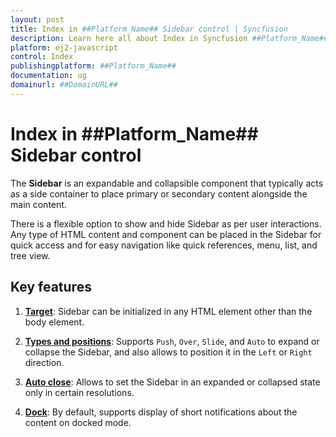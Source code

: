 ```yaml
---
layout: post
title: Index in ##Platform_Name## Sidebar control | Syncfusion
description: Learn here all about Index in Syncfusion ##Platform_Name## Sidebar control of Syncfusion Essential JS 2 and more.
platform: ej2-javascript
control: Index 
publishingplatform: ##Platform_Name##
documentation: ug
domainurl: ##DomainURL##
---
```


# Index in ##Platform_Name## Sidebar control

The **Sidebar** is an expandable and collapsible component that typically acts as a side container to place primary or secondary content alongside the main content.

There is a flexible option to show and hide Sidebar as per user interactions. Any type of HTML content and component can be  placed in the Sidebar for quick access and for easy navigation like quick references, menu, list, and tree view.

## Key features

1. **[Target](./sidebar/custom-context/)**: Sidebar can be initialized in any HTML element other than the body element.

2. **[Types and positions](./sidebar/variations/)**: Supports `Push`, `Over`, `Slide`, and `Auto` to expand or collapse the Sidebar, and also allows to position it in the `Left` or `Right` direction.

3. **[Auto close](./sidebar/auto-close/)**: Allows to set the Sidebar in an expanded or collapsed state only in certain resolutions.

4. **[Dock](./sidebar/docking-sidebar/)**: By default, supports display of short notifications about the content on docked mode.